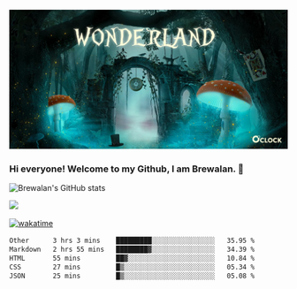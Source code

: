 
![Cover](https://github.com/Brewalan74/Brewalan74/blob/master/img/cover.jpeg)

### Hi everyone! Welcome to my Github, I am Brewalan. 👋

![Brewalan's GitHub stats](https://github-readme-stats.vercel.app/api?username=Brewalan74&theme=merko&show_icons=true&&count_private=true&include_all_commits=true)

<img align="rigth" src="https://github-readme-stats.vercel.app/api/top-langs/?username=Brewalan74&layout=compact&theme=merko" height=235 />

[![wakatime](https://wakatime.com/badge/user/2f1cc193-a445-42bd-8c55-7b5ab93f0467.svg)](https://wakatime.com/@2f1cc193-a445-42bd-8c55-7b5ab93f0467)

<!--START_SECTION:waka-->
```text
Other      3 hrs 3 mins    █████████░░░░░░░░░░░░░░░░   35.95 % 
Markdown   2 hrs 55 mins   ████████▓░░░░░░░░░░░░░░░░   34.39 % 
HTML       55 mins         ██▓░░░░░░░░░░░░░░░░░░░░░░   10.84 % 
CSS        27 mins         █▒░░░░░░░░░░░░░░░░░░░░░░░   05.34 % 
JSON       25 mins         █▒░░░░░░░░░░░░░░░░░░░░░░░   05.08 % 
```
<!--END_SECTION:waka-->


<!--
**Brewalan74/Brewalan74** is a ✨ _special_ ✨ repository because its `README.md` (this file) appears on your GitHub profile.

Here are some ideas to get you started:

- 🔭 I’m currently working on ...
- 🌱 I’m currently learning ...
- 👯 I’m looking to collaborate on ...
- 🤔 I’m looking for help with ...
- 💬 Ask me about ...
- 📫 How to reach me: ...
- 😄 Pronouns: ...
- ⚡ Fun fact: ...
-->
